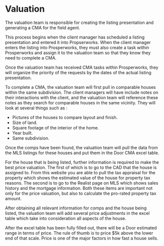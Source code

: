 # Valuation

The valuation team is responsible for creating the listing presentation and generating a CMA for the field agent.

This process begins when the client manager has scheduled a listing presentation and entered it into Propserworks. When the client manager enters the listing into Prosperworks, they must also create a task within Prosperworks and assign it to the valuation team so that they know they need to complete a CMA.

Once the valuation team has received CMA tasks within Prosperworks, they will organize the priority of the requests by the dates of the actual listing presentation.

To complete a CMA, the valuation team will first pull in comparable houses within the same subdivision. The client managers will have include notes on their interactions with the client, and the valuation team will reference these notes as they search for comparable houses in the same vicinity. They will look at several things such as :

* Pictures of the houses to compare layout and finish.
* Size of land.
* Square footage of the interior of the home.
* Year built.
* Same subdivision.

Once the comps have been found, the valuation team will pull the data from the MLS listings for these houses and put them in the Door CMA excel table.

For the house that is being listed, further information is required to make the best price valuation. The first of which is to go to the CAD that the house is assigned to. From this website you are able to pull the tax appraisal for the property which shows the estimated value of the house for property tax reasons. The second is to go to the Realist page on MLS which shows sales history and the mortgage information. Both these items are important not only for the price valuation, but also to calculate the pro-rated property tax amount.

After obtaining all relevant information for comps and the house being listed, the valuation team will add several price adjustments in the excel table which take into consideration all aspects of the house.

After the excel table has been fully filled out, there will be a Door estimated range in terms of price. The rule of thumb is to price $5k above the lower end of that scale. Price is one of the major factors in how fast a house sells.

